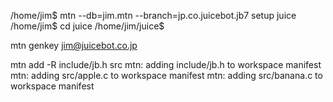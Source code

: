 /home/jim$ mtn --db=jim.mtn --branch=jp.co.juicebot.jb7 setup juice
/home/jim$ cd juice
/home/jim/juice$

mtn genkey jim@juicebot.co.jp

mtn add -R include/jb.h src
	mtn: adding include/jb.h to workspace manifest
	mtn: adding src/apple.c to workspace manifest
	mtn: adding src/banana.c to workspace manifest
	
	